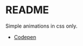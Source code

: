 # README #

Simple animations in css only.

- [Codepen](https://codepen.io/jacksongenilson/pen/VwrarOM)
